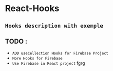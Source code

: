 # React-Hooks
## ``Hooks description with exemple``

## TODO :
* `ADD useCellection Hooks for Firebase Project`
* `More Hooks for Firebase`
* `Use Firebase in React project`
 fgrg

